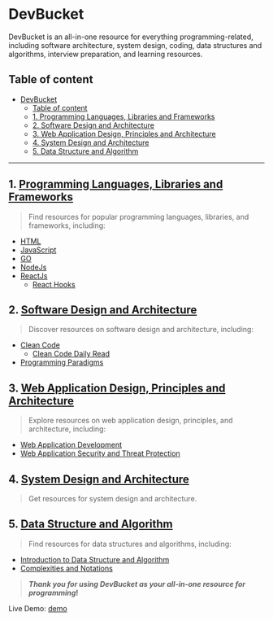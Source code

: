 # DevBucket

DevBucket is an all-in-one resource for everything programming-related, including software architecture, system design, coding, data structures and algorithms, interview preparation, and learning resources.

## Table of content

- [DevBucket](#devbucket)
  - [Table of content](#table-of-content)
  - [1. Programming Languages, Libraries and Frameworks](#1-programming-languages-libraries-and-frameworks)
  - [2. Software Design and Architecture](#2-software-design-and-architecture)
  - [3. Web Application Design, Principles and Architecture](#3-web-application-design-principles-and-architecture)
  - [4. System Design and Architecture](#4-system-design-and-architecture)
  - [5. Data Structure and Algorithm](#5-data-structure-and-algorithm)

---

## 1. [Programming Languages, Libraries and Frameworks](https://sabitaneupane.github.io/devbucket/programming-languages-libraries-and-frameworks)

> Find resources for popular programming languages, libraries, and frameworks, including:

- [HTML](https://sabitaneupane.github.io/devbucket/programming-languages-libraries-and-frameworks/html)
- [JavaScript](https://sabitaneupane.github.io/devbucket/programming-languages-libraries-and-frameworks/javascript)
- [GO](https://sabitaneupane.github.io/devbucket/programming-languages-libraries-and-frameworks/go)
- [NodeJs](https://sabitaneupane.github.io/devbucket/programming-languages-libraries-and-frameworks/node-js)
- [ReactJs](https://sabitaneupane.github.io/devbucket/programming-languages-libraries-and-frameworks/react-js)
  - [React Hooks](https://sabitaneupane.github.io/devbucket/programming-languages-libraries-and-frameworks/react-js/reack-hooks)


## 2. [Software Design and Architecture](https://sabitaneupane.github.io/devbucket/software-design-and-architecture)

> Discover resources on software design and architecture, including:

- [Clean Code](https://sabitaneupane.github.io/devbucket/software-design-and-architecture/1.clean-code)
  - [Clean Code Daily Read](https://sabitaneupane.github.io/devbucket/software-design-and-architecture/1.clean-code/learn)
- [Programming Paradigms](https://sabitaneupane.github.io/devbucket/software-design-and-architecture/2.programming-paradigms)

## 3. [Web Application Design, Principles and Architecture](https://sabitaneupane.github.io/devbucket/web-application-design-principles-and-architecture)

> Explore resources on web application design, principles, and architecture, including:

- [Web Application Development](https://sabitaneupane.github.io/devbucket/web-application-design-principles-and-architecture/1.web-application-development)
- [Web Application Security and Threat Protection](https://sabitaneupane.github.io/devbucket/web-application-design-principles-and-architecture/2.web-application-security)


## 4. [System Design and Architecture](https://sabitaneupane.github.io/devbucket/system-design-and-architecture)

> Get resources for system design and architecture.

## 5. [Data Structure and Algorithm](https://sabitaneupane.github.io/devbucket/data-structure-and-algorithm)

> Find resources for data structures and algorithms, including:

- [Introduction to Data Structure and Algorithm](https://sabitaneupane.github.io/devbucket/data-structure-and-algorithm/1.introduction)
- [Complexities and Notations](https://sabitaneupane.github.io/devbucket/data-structure-and-algorithm/2.complexities-and-notations)


> **_Thank you for using DevBucket as your all-in-one resource for programming_!**

Live Demo: <a href="https://nsabita.com.np" target="_blank" rel="noopener">demo</a>
